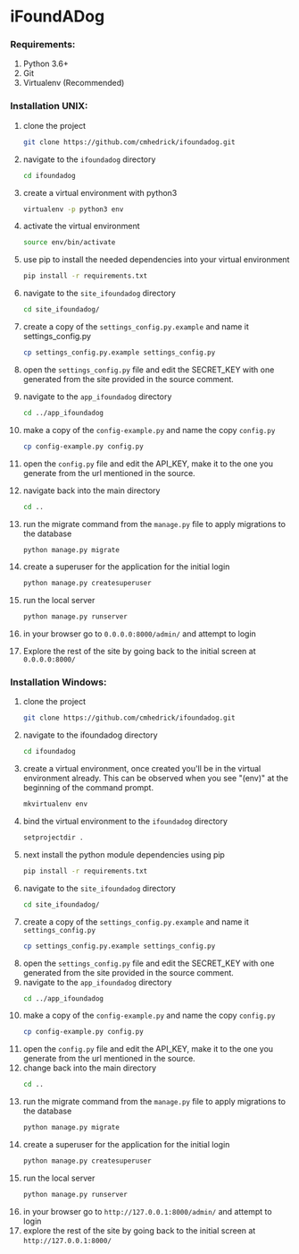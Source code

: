 # iFoundADog

### Requirements:
1. Python 3.6+
2. Git
3. Virtualenv (Recommended)

### Installation UNIX:
1. clone the project
	```bash
	git clone https://github.com/cmhedrick/ifoundadog.git
	```
2. navigate to the `ifoundadog` directory 
	```bash
	cd ifoundadog
	```
3. create a virtual environment with python3
	```bash
	virtualenv -p python3 env
	```
4. activate the virtual environment
	```bash
	source env/bin/activate
	```
5. use pip to install the needed dependencies into your virtual environment
	```bash
	pip install -r requirements.txt
	```
6. navigate to the `site_ifoundadog` directory
	```bash
	cd site_ifoundadog/
	```
7. create a copy of the `settings_config.py.example` and name it settings_config.py
	```bash
	cp settings_config.py.example settings_config.py
	```
8. open the `settings_config.py` file and edit the SECRET_KEY with one generated from the site provided in the source comment.
9. navigate to the `app_ifoundadog` directory
	```bash
	cd ../app_ifoundadog
	```
10. make a copy of the `config-example.py` and name the copy `config.py`
	```bash
	cp config-example.py config.py
	```
11. open the `config.py` file and edit the API_KEY, make it to the one you generate from the url mentioned in the source.
12. navigate back into the main directory
	```bash
	cd ..
	```
13. run the migrate command from the `manage.py` file to apply migrations to the database
	```bash
	python manage.py migrate
	```
14. create a superuser for the application for the initial login
	```bash
	python manage.py createsuperuser
	```
15. run the local server
	```bash
	python manage.py runserver
	```
16. in your browser go to `0.0.0.0:8000/admin/` and attempt to login

17. Explore the rest of the site by going back to the initial screen at `0.0.0.0:8000/`


### Installation Windows:
1. clone the project
    ```bash
    git clone https://github.com/cmhedrick/ifoundadog.git
    ```
2. navigate to the ifoundadog directory
    ```bash
    cd ifoundadog
    ```
3. create a virtual environment, once created you'll be in the virtual environment already. This can be observed when you see "(env)" at the beginning of the command prompt.
    ```bash
    mkvirtualenv env
    ```
4. bind the virtual environment to the `ifoundadog` directory    
    ```bash
    setprojectdir .
    ```
5. next install the python module dependencies using pip
    ```bash
    pip install -r requirements.txt
    ```
6. navigate to the `site_ifoundadog` directory
    ```bash
    cd site_ifoundadog/
    ```
7. create a copy of the `settings_config.py.example` and name it `settings_config.py`
    ```bash
    cp settings_config.py.example settings_config.py
    ```
8. open the `settings_config.py` file and edit the SECRET_KEY with one generated from the site provided in the source comment.
9. navigate to the `app_ifoundadog` directory
    ```bash
    cd ../app_ifoundadog
    ```
10. make a copy of the `config-example.py` and name the copy `config.py`
    ```bash
    cp config-example.py config.py
    ```
11. open the `config.py` file and edit the API_KEY, make it to the one you generate from the url mentioned in the source.
12. change back into the main directory
    ```bash
    cd ..
    ```
13. run the migrate command from the `manage.py` file to apply migrations to the database
    ```bash
    python manage.py migrate
    ```
14. create a superuser for the application for the initial login
    ```bash
    python manage.py createsuperuser
    ```
15. run the local server
    ```bash
    python manage.py runserver
    ```
16. in your browser go to `http://127.0.0.1:8000/admin/` and attempt to login
17. explore the rest of the site by going back to the initial screen at `http://127.0.0.1:8000/`